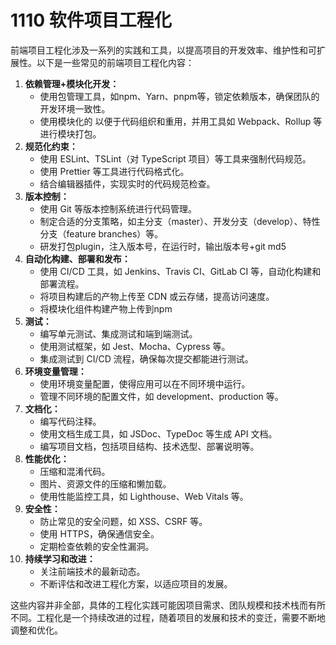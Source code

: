# 1110 软件项目工程化

前端项目工程化涉及一系列的实践和工具，以提高项目的开发效率、维护性和可扩展性。以下是一些常见的前端项目工程化内容：

1. **依赖管理+模块化开发：**
    - 使用包管理工具，如npm、Yarn、pnpm等，锁定依赖版本，确保团队的开发环境一致性。
    - 使用模块化的 以便于代码组织和重用，并用工具如 Webpack、Rollup 等进行模块打包。
2. **规范化约束：**
    - 使用 ESLint、TSLint（对 TypeScript 项目）等工具来强制代码规范。
    - 使用 Prettier 等工具进行代码格式化。
    - 结合编辑器插件，实现实时的代码规范检查。
3. **版本控制：**
    - 使用 Git 等版本控制系统进行代码管理。
    - 制定合适的分支策略，如主分支（master）、开发分支（develop）、特性分支（feature branches）等。
    - 研发打包plugin，注入版本号，在运行时，输出版本号+git md5
4. **自动化构建、部署和发布：**
    - 使用 CI/CD 工具，如 Jenkins、Travis CI、GitLab CI 等，自动化构建和部署流程。
    - 将项目构建后的产物上传至 CDN 或云存储，提高访问速度。
    - 将模块化组件构建产物上传到npm
5. **测试：**
    - 编写单元测试、集成测试和端到端测试。
    - 使用测试框架，如 Jest、Mocha、Cypress 等。
    - 集成测试到 CI/CD 流程，确保每次提交都能进行测试。
6. **环境变量管理：**
    - 使用环境变量配置，使得应用可以在不同环境中运行。
    - 管理不同环境的配置文件，如 development、production 等。
7. **文档化：**
    - 编写代码注释。
    - 使用文档生成工具，如 JSDoc、TypeDoc 等生成 API 文档。
    - 编写项目文档，包括项目结构、技术选型、部署说明等。
8. **性能优化：**
    - 压缩和混淆代码。
    - 图片、资源文件的压缩和懒加载。
    - 使用性能监控工具，如 Lighthouse、Web Vitals 等。
9. **安全性：**
    - 防止常见的安全问题，如 XSS、CSRF 等。
    - 使用 HTTPS，确保通信安全。
    - 定期检查依赖的安全性漏洞。
10. **持续学习和改进：**
    - 关注前端技术的最新动态。
    - 不断评估和改进工程化方案，以适应项目的发展。

这些内容并非全部，具体的工程化实践可能因项目需求、团队规模和技术栈而有所不同。工程化是一个持续改进的过程，随着项目的发展和技术的变迁，需要不断地调整和优化。